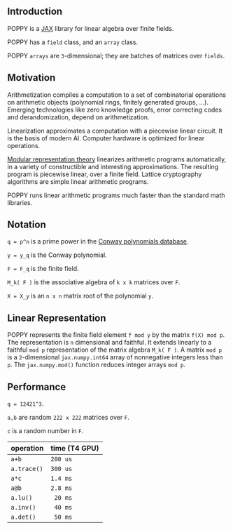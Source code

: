 ## Introduction
POPPY is a [JAX](https://github.com/google/jax) library for linear algebra over finite fields.

POPPY has a `field` class, and an `array` class. 

POPPY `arrays` are `3`-dimensional; they are batches of matrices over `fields`.

## Motivation

Arithmetization compiles a computation to a set of combinatorial operations on arithmetic objects (polynomial rings, finitely generated groups, ...). 
Emerging technologies like zero knowledge proofs, error correcting codes and derandomization, depend on arithmetization. 

Linearization approximates a computation with a piecewise linear circuit. It is the basis of modern AI. 
Computer hardware is optimized for linear operations.

[Modular representation theory](https://en.wikipedia.org/wiki/Modular_representation_theory) linearizes arithmetic programs automatically, in a variety of constructible and interesting approximations. 
The resulting program is piecewise linear, over a finite field. Lattice cryptography algorithms are simple linear arithmetic programs. 

POPPY runs linear arithmetic programs much faster than the standard math libraries. 

## Notation
`q = p^n` is a prime power in the [Conway polynomials database](https://github.com/sagemath/conway-polynomials).

`y = y_q` is the Conway polynomial. 

`F = F_q` is the finite field.

`M_k( F )` is the associative algebra of `k x k` matrices over `F`.

`X = X_y` is an `n x n` matrix root of the polynomial `y`.

## Linear Representation
POPPY represents the finite field element `f mod y` by the matrix `f(X) mod p`. The representation is `n` dimensional and faithful. 
It extends linearly to a faithful `mod p` representation 
of the matrix algebra `M_k( F )`. A matrix `mod p` is a `2`-dimensional `jax.numpy.int64` array of nonnegative integers less than `p`. 
The `jax.numpy.mod()` function reduces integer arrays `mod p`.

## Performance

`q = 12421^3`.
 
`a,b` are random `222 x 222` matrices over `F`.

`c` is a random number in `F`.

| operation  | time (T4 GPU) |
| ------------- | ------------- |
| `a+b`  | `200 us`  |
| `a.trace()` | `300 us` |
| `a*c`  | `1.4 ms`  |
| `a@b`  | `2.8 ms`  |
| `a.lu()`  | ` 20 ms`  |
| `a.inv()`  | ` 40 ms`  |
| `a.det()`  | ` 50 ms`  |
